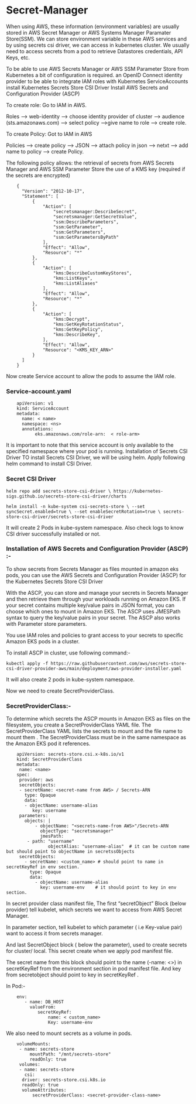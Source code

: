 # Secret-Manager


When using AWS, these information (environment variables) are usually stored in AWS Secret Manager or AWS Systems Manager Paramater Store(SSM). We can store environment variable in these AWS services and by using secrets csi driver, we can access in kubernetes cluster.
We usually need to access secrets from a pod to retrieve Datastores credentials, API Keys, etc.

To be able to use AWS Secrets Manager or AWS SSM Parameter Store from Kubernetes a bit of configuration is required.
 an OpenID Connect identity provider to be able to integrate IAM roles with Kubernetes ServiceAccounts
install Kubernetes Secrets Store CSI Driver
Install AWS Secrets and Configuration Provider (ASCP)

To create role:
Go to IAM in AWS. 

Roles —> web-identity —> choose identity provider of cluster —> audience (sts.amazonaws.com) —> select policy —>give name to role —> create role.

To create Policy:
Got to IAM in AWS

Policies —> create policy —> JSON —> attach policy in json —> netxt —> add name to policy —>  create Policy.

The following policy allows:
the retrieval of secrets from AWS Secrets Manager and AWS SSM Parameter Store
the use of a KMS key (required if the secrets are encrypted)

        {
          "Version": "2012-10-17",
          "Statement": [
              {
                  "Action": [
                      "secretsmanager:DescribeSecret",
                      "secretsmanager:GetSecretValue",
                      "ssm:DescribeParameters",
                      "ssm:GetParameter",
                      "ssm:GetParameters",
                      "ssm:GetParametersByPath"
                  ],
                  "Effect": "Allow",
                  "Resource": "*"
              },
              {
                  "Action": [
                      "kms:DescribeCustomKeyStores",
                      "kms:ListKeys",
                      "kms:ListAliases"
                  ],
                  "Effect": "Allow",
                  "Resource": "*"
              },
              {
                  "Action": [
                      "kms:Decrypt",
                      "kms:GetKeyRotationStatus",
                      "kms:GetKeyPolicy",
                      "kms:DescribeKey",
                  ],
                  "Effect": "Allow",
                  "Resource": "<KMS_KEY_ARN>"
              }
          ]
        }


Now create Service account to allow the pods to assume the IAM role.
### Service-account.yaml

        apiVersion: v1
        kind: ServiceAccount
        metadata:
          name: < name>
          namespace: <ns>
          annotations:
               eks.amazonaws.com/role-arn:  < role-arm> 


It is important to note that this service account is only available to the specified namespace where your pod is running.
Installation of  Secrets CSI Driver
TO install Secrets CSI Driver, we will be using helm. Apply following helm command to install CSI Driver.
### Secret CSI  Driver

    helm repo add secrets-store-csi-driver \ https://kubernetes-sigs.github.io/secrets-store-csi-driver/charts
    
    helm install -n kube-system csi-secrets-store \ --set syncSecret.enabled=true \ --set enableSecretRotation=true \ secrets-store-csi-driver/secrets-store-csi-driver



It will create 2 Pods in kube-system namespace.
Also check logs to know CSI driver successfully installed or not.

### Installation of AWS Secrets and Configuration Provider (ASCP) :-

To show secrets from Secrets Manager as files mounted in amazon eks pods, you can use the AWS Secrets and Configuration Provider (ASCP) for the Kubernetes Secrets Store CSI Driver

With the ASCP, you can store and manage your secrets in Secrets Manager and then retrieve them through your workloads running on Amazon EKS. 
If your secret contains multiple key/value pairs in JSON format, you can choose which ones to mount in Amazon EKS. The ASCP uses  JMESPath syntax to query the key/value pairs in your secret. The ASCP also works with Parameter store parameters.

You use IAM roles and policies to grant access to your secrets to specific Amazon EKS pods in a cluster.

To install ASCP in cluster, use following command:-

    kubectl apply -f https://raw.githubusercontent.com/aws/secrets-store-csi-driver-provider-aws/main/deployment/aws-provider-installer.yaml


It will also create 2 pods in kube-system namespace.


Now we need to create SecretProviderClass.


### SecretProviderClass:-
To determine which secrets the ASCP mounts in Amazon EKS as files on the filesystem, you create a SecretProviderClass YAML file. The SecretProviderClass YAML lists the secrets to mount and the file name to mount them . The SecretProviderClass must be in the same namespace as the Amazon EKS pod it references. 


        apiVersion: secrets-store.csi.x-k8s.io/v1
        kind: SecretProviderClass
        metadata:
         name: <name>
        spec:
         provider: aws
         secretObjects:
         - secretName: <secret-name from AWS> / Secrets-ARN
           type: Opaque
           data:
           - objectName: username-alias
              key: username
         parameters:
           objects: |
               - objectName: "<secrets-name-from AWS>"/Secrets-ARN
                 objectType: "secretsmanager"
                 jmesPath:
            - path: "username"
                    objectAlias: "username-alias"  # it can be custom name but should point to objectName in secretssObjects
         secretObjects:
           - secretName: <custom_name> # should point to name in secretKeyRef in env section.
             type: Opaque
             data:
               - objectName: username-alias
                 key: username-env    # it should point to key in env section.



In secret provider class manifest file, The first “secretObject” Block (below provider) tell kubelet, which secrets we want to access from AWS Secret Manager.

In parameter section, tell kubelet to which parameter ( i.e Key-value pair)  want to access it from secrets manager.

And last SecretObject block ( below the parameter), used to create secrets for cluster/ local. This secret create when we apply pod manifest file.

The secret name from this block should point to the name (-name: <>) in secretKeyRef from the environment section in pod manifest file. And key from secretobject should point to key in secretKeyRef .

In Pod:-

        env:
           - name: DB_HOST
             valueFrom:
                secretKeyRef:
                    name: < custom_name>
                    Key: username-env


We also need to mount secrets as a volume in pods.

        volumeMounts:
         - name: secrets-store
             mountPath: "/mnt/secrets-store"
             readOnly: true
         volumes:
         - name: secrets-store
           csi:
          driver: secrets-store.csi.k8s.io
          readOnly: true
          volumeAttributes:
              secretProviderClass: <secret-provider-class-name>

